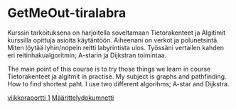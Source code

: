 # GetMeOut-tiralabra

Kurssin tarkoituksena on harjoitella soveltamaan Tietorakenteet ja Algitimit kurssilla opittuja asioita käytäntöön. Aiheenani on verkot ja polunetsintä. Miten löytää lyhin/nopein reitti labyrintista ulos. Työssäni vertailen kahden eri reitinhakualgoritmin; A-starin ja Dijkstran toimintaa. 

The main point of this course is to try those things we learn in course Tietorakenteet ja algitmit in practise. My subject is graphs and pathfinding. How to find shortest paht. I use two different algorihms; A-star and Dijkstra. 

[viikkoraportti 1](https://github.com/NooraVino/GetMeOut-tiralabra/blob/master/dokumentaatio/viikkoraportti1.md) 
[Määrittelydokumnetti](https://github.com/NooraVino/GetMeOut-tiralabra/blob/master/dokumentaatio/Maarittelydokumentti.md)
